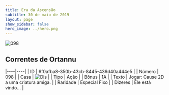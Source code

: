 ```yaml
---
title: Era da Ascensão
subtitle: 30 de maio de 2019
layout: page
show_sidebar: false
hero_image: ../hero.png
---
```


![098](https://cdn.keyforgegame.com/media/card_front/pt/435_098_XC9P7RW4P8C4_pt.png)

## Correntes de Ortannu

|----|----|
| ID | 6f0afba8-350b-43cb-8445-436d40a444e5 |
| Número | 098 |
| Casa | ![Dis](https://archonarcana.com/images/thumb/e/e8/Dis.png/22px-Dis.png "Dis") |
| Tipo | Ação |
| Bônus | 1A |
| Texto | Jogar: Cause 2D a uma criatura amiga. |
| Raridade | Especial Fixo |
| Dizeres | Ele está vindo… |
